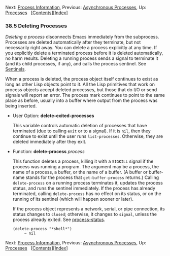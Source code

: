 <!-- This is the GNU Emacs Lisp Reference Manual
corresponding to Emacs version 27.2.

Copyright (C) 1990-1996, 1998-2021 Free Software Foundation,
Inc.

Permission is granted to copy, distribute and/or modify this document
under the terms of the GNU Free Documentation License, Version 1.3 or
any later version published by the Free Software Foundation; with the
Invariant Sections being "GNU General Public License," with the
Front-Cover Texts being "A GNU Manual," and with the Back-Cover
Texts as in (a) below.  A copy of the license is included in the
section entitled "GNU Free Documentation License."

(a) The FSF's Back-Cover Text is: "You have the freedom to copy and
modify this GNU manual.  Buying copies from the FSF supports it in
developing GNU and promoting software freedom." -->

<!-- Created by GNU Texinfo 6.7, http://www.gnu.org/software/texinfo/ -->

Next: [Process Information](Process-Information.html), Previous: [Asynchronous Processes](Asynchronous-Processes.html), Up: [Processes](Processes.html)   \[[Contents](index.html#SEC_Contents "Table of contents")]\[[Index](Index.html "Index")]

### 38.5 Deleting Processes

*Deleting a process* disconnects Emacs immediately from the subprocess. Processes are deleted automatically after they terminate, but not necessarily right away. You can delete a process explicitly at any time. If you explicitly delete a terminated process before it is deleted automatically, no harm results. Deleting a running process sends a signal to terminate it (and its child processes, if any), and calls the process sentinel. See [Sentinels](Sentinels.html).

When a process is deleted, the process object itself continues to exist as long as other Lisp objects point to it. All the Lisp primitives that work on process objects accept deleted processes, but those that do I/O or send signals will report an error. The process mark continues to point to the same place as before, usually into a buffer where output from the process was being inserted.

*   User Option: **delete-exited-processes**

    This variable controls automatic deletion of processes that have terminated (due to calling `exit` or to a signal). If it is `nil`, then they continue to exist until the user runs `list-processes`. Otherwise, they are deleted immediately after they exit.

<!---->

*   Function: **delete-process** *process*

    This function deletes a process, killing it with a `SIGKILL` signal if the process was running a program. The argument may be a process, the name of a process, a buffer, or the name of a buffer. (A buffer or buffer-name stands for the process that `get-buffer-process` returns.) Calling `delete-process` on a running process terminates it, updates the process status, and runs the sentinel immediately. If the process has already terminated, calling `delete-process` has no effect on its status, or on the running of its sentinel (which will happen sooner or later).

    If the process object represents a network, serial, or pipe connection, its status changes to `closed`; otherwise, it changes to `signal`, unless the process already exited. See [process-status](Process-Information.html).

        (delete-process "*shell*")
             ⇒ nil

Next: [Process Information](Process-Information.html), Previous: [Asynchronous Processes](Asynchronous-Processes.html), Up: [Processes](Processes.html)   \[[Contents](index.html#SEC_Contents "Table of contents")]\[[Index](Index.html "Index")]
